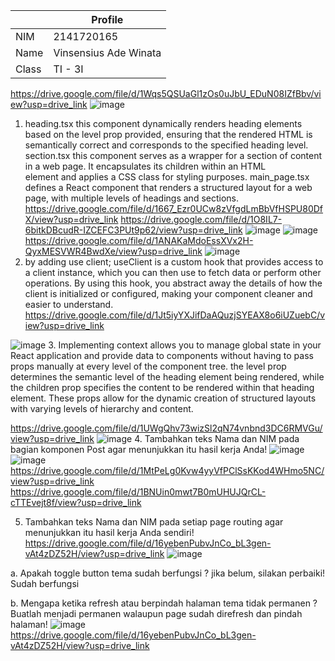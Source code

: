 |  | Profile |
|--|--|
| NIM |  2141720165|
| Name | Vinsensius Ade Winata|
| Class | TI - 3I |


https://drive.google.com/file/d/1Wqs5QSUaGl1zOs0uJbU_EDuN08IZfBbv/view?usp=drive_link
![image](https://drive.google.com/uc?export=view&id=1Wqs5QSUaGl1zOs0uJbU_EDuN08IZfBbv)
1. heading.tsx  this component dynamically renders heading elements based on the level prop provided, ensuring that the rendered HTML is semantically correct and corresponds to the specified heading level.
section.tsx this component serves as a wrapper for a section of content in a web page. It encapsulates its children within an HTML <section> element and applies a CSS class for styling purposes.
main_page.tsx  defines a React component that renders a structured layout for a web page, with multiple levels of headings and sections.
https://drive.google.com/file/d/1667_Ezr0UCw8zVfgdLmBbVfHSPU80DfX/view?usp=drive_link
https://drive.google.com/file/d/1O8IL7-6bitkDBcudR-IZCEFC3PUt9p62/view?usp=drive_link
![image](https://drive.google.com/uc?export=view&id=1667_Ezr0UCw8zVfgdLmBbVfHSPU80DfX)
![image](https://drive.google.com/uc?export=view&id=1O8IL7-6bitkDBcudR-IZCEFC3PUt9p62)
https://drive.google.com/file/d/1ANAKaMdoEssXVx2H-QyxMESVWR4BwdXe/view?usp=drive_link
![image](https://drive.google.com/uc?export=view&id=1ANAKaMdoEssXVx2H-QyxMESVWR4BwdX)
2. by adding use client; useClient is a custom hook that provides access to a client instance, which you can then use to fetch data or perform other operations. By using this hook, you abstract away the details of how the client is initialized or configured, making your component cleaner and easier to understand.
https://drive.google.com/file/d/1Jt5iyYXJifDaAQuzjSYEAX8o6iUZuebC/view?usp=drive_link

![image](https://drive.google.com/uc?export=view&id=1Jt5iyYXJifDaAQuzjSYEAX8o6iUZuebC)
3. Implementing context allows you to manage global state in your React application and provide data to components without having to pass props manually at every level of the component tree.
the level prop determines the semantic level of the heading element being rendered, while the children prop specifies the content to be rendered within that heading element. These props allow for the dynamic creation of structured layouts with varying levels of hierarchy and content.

https://drive.google.com/file/d/1UWgQhv73wizSl2qN74vnbnd3DC6RMVGu/view?usp=drive_link
![image](https://drive.google.com/uc?export=view&id=1Jt5iyYXJifDaAQuzjSYEAX8o6iUZuebC)
4. Tambahkan teks Nama dan NIM pada bagian komponen Post agar menunjukkan itu hasil kerja Anda!
![image](https://drive.google.com/uc?export=view&id=1MtPeLg0Kvw4yyVfPClSsKKod4WHmo5NC)
![image](https://drive.google.com/uc?export=view&id=1BNUin0mwt7B0mUHUJQrCL-cTTEvejt8f)
https://drive.google.com/file/d/1MtPeLg0Kvw4yyVfPClSsKKod4WHmo5NC/view?usp=drive_link
https://drive.google.com/file/d/1BNUin0mwt7B0mUHUJQrCL-cTTEvejt8f/view?usp=drive_link

5. Tambahkan teks Nama dan NIM pada setiap page routing agar menunjukkan itu hasil kerja Anda sendiri!
https://drive.google.com/file/d/16yebenPubvJnCo_bL3gen-vAt4zDZ52H/view?usp=drive_link
![image](https://drive.google.com/uc?export=view&id=16yebenPubvJnCo_bL3gen-vAt4zDZ52H)


a. Apakah toggle button tema sudah berfungsi ? jika belum, silakan perbaiki!
Sudah berfungsi

b. Mengapa ketika refresh atau berpindah halaman tema tidak permanen ? Buatlah menjadi permanen walaupun page sudah direfresh dan pindah halaman!
![image](https://drive.google.com/uc?export=view&id=16yebenPubvJnCo_bL3gen-vAt4zDZ52H)
https://drive.google.com/file/d/16yebenPubvJnCo_bL3gen-vAt4zDZ52H/view?usp=drive_link
